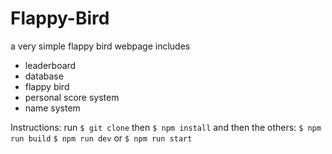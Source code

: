 # Flappy-Bird
a very simple flappy bird webpage includes
- leaderboard
- database
- flappy bird
- personal score system
- name system

Instructions:
run `$ git clone`
then `$ npm install`
and then the others:
`$ npm run build`
`$ npm run dev` or `$ npm run start`

